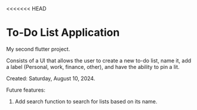 <<<<<<< HEAD
# To-Do List Application

My second flutter project.

Consists of a UI that allows the user to create a new to-do list, name it, add a label (Personal, work, finance, other), and have the ability to pin a lit.

Created: Saturday, August 10, 2024.


Future features:
1. Add search function to search for lists based on its name.